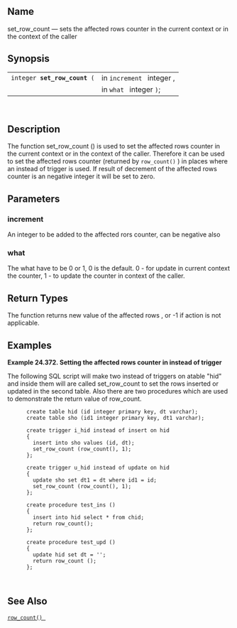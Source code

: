 <div id="fn_set_row_count" class="refentry">

<div class="titlepage">

</div>

<div class="refnamediv">

## Name

set_row_count — sets the affected rows counter in the current context or
in the context of the caller

</div>

<div class="refsynopsisdiv">

## Synopsis

<div id="fsyn_set_row_count" class="funcsynopsis">

|                                   |                           |
|-----------------------------------|---------------------------|
| `integer `**`set_row_count`**` (` | in `increment ` integer , |
|                                   | in `what ` integer `)`;   |

<div class="funcprototype-spacer">

 

</div>

</div>

</div>

<div id="desc_set_row_count" class="refsect1">

## Description

The function set_row_count () is used to set the affected rows counter
in the current context or in the context of the caller. Therefore it can
be used to set the affected rows counter (returned by `row_count()` ) in
places where an instead of trigger is used. If result of decrement of
the affected rows counter is an negative integer it will be set to zero.

</div>

<div id="params_set_row_count" class="refsect1">

## Parameters

<div id="id109751" class="refsect2">

### increment

An integer to be added to the affected rors counter, can be negative
also

</div>

<div id="id109754" class="refsect2">

### what

The what have to be 0 or 1, 0 is the default. 0 - for update in current
context the counter, 1 - to update the counter in context of the caller.

</div>

</div>

<div id="ret_set_row_count" class="refsect1">

## Return Types

The function returns new value of the affected rows , or -1 if action is
not applicable.

</div>

<div id="examples_set_row_count" class="refsect1">

## Examples

<div id="ex_set_row_count" class="example">

**Example 24.372. Setting the affected rows counter in instead of
trigger**

<div class="example-contents">

The following SQL script will make two instead of triggers on atable
"hid" and inside them will are called set_row_count to set the rows
inserted or updated in the second table. Also there are two procedures
which are used to demonstrate the return value of row_count.

``` programlisting
      create table hid (id integer primary key, dt varchar);
      create table sho (id1 integer primary key, dt1 varchar);

      create trigger i_hid instead of insert on hid  
      {
        insert into sho values (id, dt);
        set_row_count (row_count(), 1);
      };

      create trigger u_hid instead of update on hid 
      {
        update sho set dt1 = dt where id1 = id;
        set_row_count (row_count(), 1);
      };

      create procedure test_ins ()
      {
        insert into hid select * from chid;
        return row_count();
      };

      create procedure test_upd ()
      {
        update hid set dt = '';
        return row_count ();
      };

      
```

</div>

</div>

  

</div>

<div id="seealso_set_row_count" class="refsect1">

## See Also

<a href="fn_row_count.html" class="link" title="row_count"><code
class="function">row_count() </code></a>

</div>

</div>
